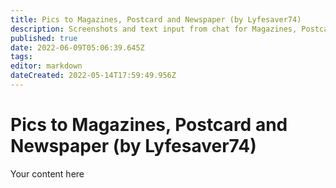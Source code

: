 ```yaml
---
title: Pics to Magazines, Postcard and Newspaper (by Lyfesaver74)
description: Screenshots and text input from chat for Magazines, Postcard, and Newspaper
published: true
date: 2022-06-09T05:06:39.645Z
tags: 
editor: markdown
dateCreated: 2022-05-14T17:59:49.956Z
---
```


# Pics to Magazines, Postcard and Newspaper (by Lyfesaver74)
Your content here